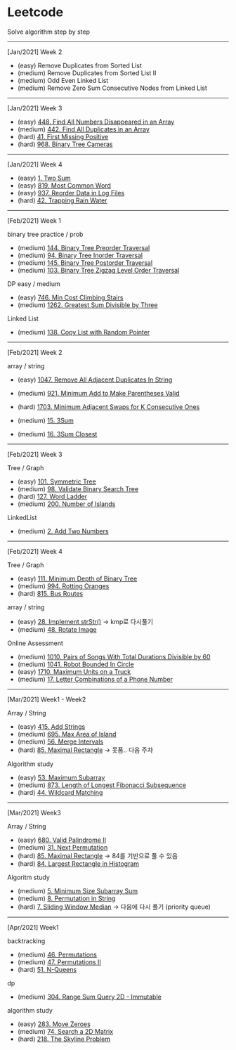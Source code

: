 # Leetcode

Solve algorithm step by step

* * *

[Jan/2021] Week 2

- (easy) Remove Duplicates from Sorted List
- (medium) Remove Duplicates from Sorted List II
- (medium) Odd Even Linked List
- (medium) Remove Zero Sum Consecutive Nodes from Linked List

* * *

[Jan/2021] Week 3

- (easy) [448. Find All Numbers Disappeared in an Array](https://leetcode.com/problems/find-all-numbers-disappeared-in-an-array/)
- (medium) [442. Find All Duplicates in an Array](https://leetcode.com/problems/find-all-duplicates-in-an-array/)
- (hard) [41. First Missing Positive](https://leetcode.com/problems/first-missing-positive/)
- (hard) [968. Binary Tree Cameras](https://leetcode.com/problems/binary-tree-cameras/)

* * *

[Jan/2021] Week 4

- (easy) [1. Two Sum](https://leetcode.com/problems/two-sum/)
- (easy) [819. Most Common Word](https://leetcode.com/problems/most-common-word/)
- (easy) [937. Reorder Data in Log Files](https://leetcode.com/problems/reorder-data-in-log-files/)
- (hard) [42. Trapping Rain Water](https://leetcode.com/problems/trapping-rain-water/)

* * *

[Feb/2021] Week 1

binary tree practice / prob
- (medium) [144. Binary Tree Preorder Traversal](https://leetcode.com/problems/binary-tree-preorder-traversal/)
- (medium) [94. Binary Tree Inorder Traversal](https://leetcode.com/problems/binary-tree-inorder-traversal/)
- (medium) [145. Binary Tree Postorder Traversal](https://leetcode.com/problems/binary-tree-postorder-traversal/)
- (medium) [103. Binary Tree Zigzag Level Order Traversal](https://leetcode.com/problems/binary-tree-zigzag-level-order-traversal/)

DP easy / medium
- (easy) [746. Min Cost Climbing Stairs](https://leetcode.com/problems/min-cost-climbing-stairs/)
- (medium) [1262. Greatest Sum Divisible by Three](https://leetcode.com/problems/greatest-sum-divisible-by-three/)

Linked List
- (medium) [138. Copy List with Random Pointer](https://leetcode.com/problems/copy-list-with-random-pointer/)

* * *

[Feb/2021] Week 2

array / string
- (easy) [1047. Remove All Adjacent Duplicates In String](https://leetcode.com/problems/remove-all-adjacent-duplicates-in-string/)
- (medium) [921. Minimum Add to Make Parentheses Valid](https://leetcode.com/problems/minimum-add-to-make-parentheses-valid/)
- (hard) [1703. Minimum Adjacent Swaps for K Consecutive Ones](https://leetcode.com/problems/minimum-adjacent-swaps-for-k-consecutive-ones/)

- (medium) [15. 3Sum](https://leetcode.com/problems/3sum/)
- (medium) [16. 3Sum Closest](https://leetcode.com/problems/3sum-closest/)

* * *

[Feb/2021] Week 3

Tree / Graph
 - (easy) [101. Symmetric Tree](https://leetcode.com/problems/symmetric-tree/)
 - (medium) [98. Validate Binary Search Tree](https://leetcode.com/problems/validate-binary-search-tree/)
 - (hard) [127. Word Ladder](https://leetcode.com/problems/word-ladder/)
 - (medium) [200. Number of Islands](https://leetcode.com/problems/number-of-islands/)
 
 LinkedList
  - (medium) [2. Add Two Numbers](https://leetcode.com/problems/add-two-numbers/)


* * *

[Feb/2021] Week 4

Tree / Graph

- (easy) [111. Minimum Depth of Binary Tree](https://leetcode.com/problems/minimum-depth-of-binary-tree/)
- (medium) [994. Rotting Oranges](https://leetcode.com/problems/rotting-oranges/)
- (hard) [815. Bus Routes](https://leetcode.com/problems/bus-routes/)

array / string

- (easy) [28. Implement strStr()](https://leetcode.com/problems/implement-strstr/)  -> kmp로 다시풀기
- (medium) [48. Rotate Image](https://leetcode.com/problems/rotate-image/)

Online Assessment

- (medium) [1010. Pairs of Songs With Total Durations Divisible by 60](https://leetcode.com/problems/pairs-of-songs-with-total-durations-divisible-by-60/)
- (medium) [1041. Robot Bounded In Circle](https://leetcode.com/problems/robot-bounded-in-circle/)
- (easy) [1710. Maximum Units on a Truck](https://leetcode.com/problems/maximum-units-on-a-truck/)
- (medium) [17. Letter Combinations of a Phone Number](https://leetcode.com/problems/letter-combinations-of-a-phone-number/)

* * *

[Mar/2021] Week1 - Week2

Array / String

- (easy) [415. Add Strings](https://leetcode.com/problems/add-strings/)
- (medium) [695. Max Area of Island](https://leetcode.com/problems/max-area-of-island/)
- (medium) [56. Merge Intervals](https://leetcode.com/problems/merge-intervals/)
- (hard) [85. Maximal Rectangle](https://leetcode.com/problems/maximal-rectangle/) -> 못품.. 다음 주차


Algorithm study

- (easy) [53. Maximum Subarray](https://leetcode.com/problems/maximum-subarray/)
- (medium) [873. Length of Longest Fibonacci Subsequence](https://leetcode.com/problems/length-of-longest-fibonacci-subsequence/)
- (hard) [44. Wildcard Matching](https://leetcode.com/problems/wildcard-matching/)

* * *

[Mar/2021] Week3

Array / String

- (easy) [680. Valid Palindrome II](https://leetcode.com/problems/valid-palindrome-ii/)
- (medium) [31. Next Permutation](https://leetcode.com/problems/next-permutation/)
- (hard) [85. Maximal Rectangle](https://leetcode.com/problems/maximal-rectangle/) -> 84를 기반으로 풀 수 있음
- (hard) [84. Largest Rectangle in Histogram](https://leetcode.com/problems/largest-rectangle-in-histogram/)


Algoritm study

- (medium) [5. Minimum Size Subarray Sum](https://leetcode.com/problems/minimum-size-subarray-sum/)
- (medium) [8. Permutation in String](https://leetcode.com/problems/permutation-in-string/)
- (hard) [7. Sliding Window Median](https://leetcode.com/problems/sliding-window-median/) -> 다음에 다시 풀기 (priority queue)


* * *

[Apr/2021] Week1

backtracking

- (medium) [46. Permutations](https://leetcode.com/problems/permutations/)
- (medium) [47. Permutations II](https://leetcode.com/problems/permutations-ii/)
- (hard) [51. N-Queens](https://leetcode.com/problems/n-queens/)

dp

- (medium) [304. Range Sum Query 2D - Immutable](https://leetcode.com/problems/range-sum-query-2d-immutable/)

algorithm study

- (easy) [283. Move Zeroes](https://leetcode.com/problems/move-zeroes/)
- (medium) [74. Search a 2D Matrix](https://leetcode.com/problems/search-a-2d-matrix/)
- (hard) [218. The Skyline Problem](https://leetcode.com/problems/the-skyline-problem/)
